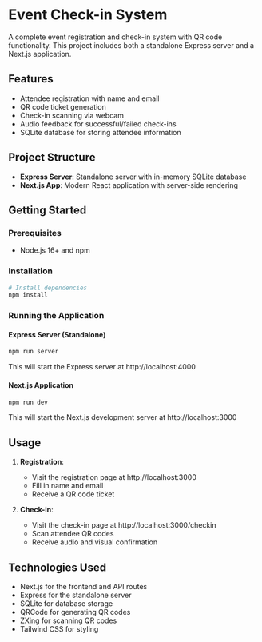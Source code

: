 # Event Check-in System

A complete event registration and check-in system with QR code functionality. This project includes both a standalone Express server and a Next.js application.

## Features

- Attendee registration with name and email
- QR code ticket generation
- Check-in scanning via webcam
- Audio feedback for successful/failed check-ins
- SQLite database for storing attendee information

## Project Structure

- **Express Server**: Standalone server with in-memory SQLite database
- **Next.js App**: Modern React application with server-side rendering

## Getting Started

### Prerequisites

- Node.js 16+ and npm

### Installation

```bash
# Install dependencies
npm install
```

### Running the Application

#### Express Server (Standalone)

```bash
npm run server
```

This will start the Express server at http://localhost:4000

#### Next.js Application

```bash
npm run dev
```

This will start the Next.js development server at http://localhost:3000

## Usage

1. **Registration**:
   - Visit the registration page at http://localhost:3000
   - Fill in name and email
   - Receive a QR code ticket

2. **Check-in**:
   - Visit the check-in page at http://localhost:3000/checkin
   - Scan attendee QR codes
   - Receive audio and visual confirmation

## Technologies Used

- Next.js for the frontend and API routes
- Express for the standalone server
- SQLite for database storage
- QRCode for generating QR codes
- ZXing for scanning QR codes
- Tailwind CSS for styling